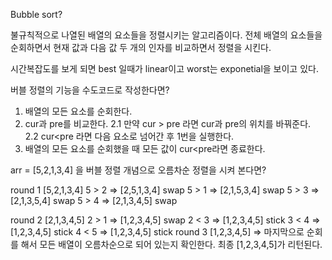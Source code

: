 Bubble sort?

불규칙적으로 나열된 배열의 요소들을 정렬시키는 알고리즘이다.
전체 배열의 요소들을 순회하면서 현재 값과 다음 값 두 개의
인자를 비교하면서 정렬을 시킨다.

시간복잡도를 보게 되면 best 일때가 linear이고 worst는 exponetial을 보이고 있다.

버블 정렬의 기능을 수도코드로 작성한다면?

1. 배열의 모든 요소를 순회한다.
2. cur과 pre를 비교한다.
   2.1 만약 cur > pre 라면 cur과 pre의 위치를 바꿔준다.
   2.2 cur<pre 라면 다음 요소로 넘어간 후 1번을 실행한다.
3. 배열의 모든 요소를 순회했을 때 모든 값이 cur<pre라면 종료한다.

arr = [5,2,1,3,4] 을 버블 정렬 개념으로 오름차순 정렬을 시켜 본다면?

round 1 [5,2,1,3,4]
5 > 2 => [2,5,1,3,4] swap
5 > 1 => [2,1,5,3,4] swap
5 > 3 => [2,1,3,5,4] swap
5 > 4 => [2,1,3,4,5] swap

round 2 [2,1,3,4,5]
2 > 1 => [1,2,3,4,5] swap
2 < 3 => [1,2,3,4,5] stick
3 < 4 => [1,2,3,4,5] stick
4 < 5 => [1,2,3,4,5] stick
round 3 [1,2,3,4,5] =>
마지막으로 순회를 해서 모든 배열이 오름차순으로 되어 있는지 확인한다.
최종 [1,2,3,4,5]가 리턴된다.
